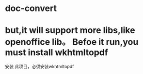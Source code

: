 # doc-convert
but,it will support more libs,like openoffice lib。
Befoe it run,you must install wkhtmltopdf 
=======================================================
安装
  此项目，必须安装wkhtmltopdf
